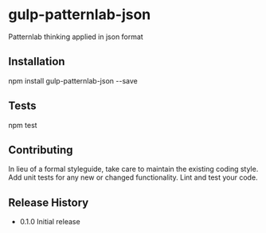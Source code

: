 gulp-patternlab-json
=========

Patternlab thinking applied in json format

## Installation

  npm install gulp-patternlab-json --save

## Tests

  npm test

## Contributing

In lieu of a formal styleguide, take care to maintain the existing coding style.
Add unit tests for any new or changed functionality. Lint and test your code.

## Release History

* 0.1.0 Initial release